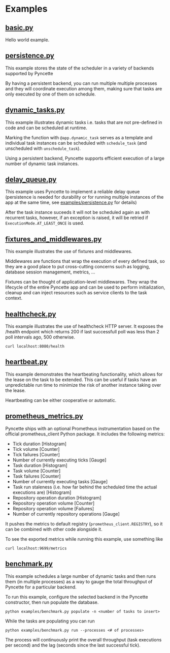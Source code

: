 # Examples

## [basic.py](./basic.py)

Hello world example.

## [persistence.py](./persistence.py)

This example stores the state of the scheduler in a variety of backends supported by Pyncette

By having a persistent backend, you can run multiple multiple processes and they will coordinate
execution among them, making sure that tasks are only executed by one of them on schedule.

## [dynamic_tasks.py](./dynamic_tasks.py)

This example illustrates dynamic tasks i.e. tasks that are not pre-defined in code and
can be scheduled at runtime.

Marking the function with `@app.dynamic_task` serves as a template and individual task 
instances can be scheduled with `schedule_task` (and unscheduled with `unschedule_task`).

Using a persistent backend, Pyncette supports efficient execution of a large number of
dynamic task instances.


## [delay_queue.py](./delay_queue.py)

This example uses Pyncette to implement a reliable delay queue (persistence is needed for durability
or for running multiple instances of the app at the same time, see [examples/persistence.py](./persistence.py) for details)

After the task instance suceeds it will not be scheduled again as with recurrent tasks, however,
if an exception is raised, it will be retried if `ExecutionMode.AT_LEAST_ONCE` is used.

## [fixtures_and_middlewares.py](./fixtures_and_middlewares.py)

This example illustrates the use of fixtures and middlewares.

Middlewares are functions that wrap the execution of every defined task, so they are a good
place to put cross-cutting concerns such as logging, database session management, metrics, ...

Fixtures can be thought of application-level middlewares. They wrap the lifecycle of the entire
Pyncette app and can be used to perform initialization, cleanup and can inject resources such as
service clients to the task context.

## [healthcheck.py](./healthcheck.py)

This example illustrates the use of healthcheck HTTP server. It exposes the /health endpoint
which returns 200 if last successfull poll was less than 2 poll intervals ago, 500 otherwise.

    curl localhost:8080/health

## [heartbeat.py](./heartbeat.py)

This example demonstrates the heartbeating functionality, which allows for the lease on the
task to be extended. This can be useful if tasks have an unpredictable run time to minimize
the risk of another instance taking over the lease.

Heartbeating can be either cooperative or automatic.

## [prometheus_metrics.py](./prometheus_metrics.py)

Pyncette ships with an optional Prometheus instrumentation based on the official prometheus_client
Python package. It includes the following metrics:

- Tick duration [Histogram]
- Tick volume [Counter]
- Tick failures [Counter]
- Number of currently executing ticks [Gauge]
- Task duration [Histogram]
- Task volume [Counter]
- Task failures [Counter]
- Number of currently executing tasks [Gauge]
- Task run staleness (i.e. how far behind the scheduled time the actual executions are) [Histogram]
- Repository operation duration [Histogram]
- Repository operation volume [Counter]
- Repository operation volume [Failures]
- Number of currently repository operations [Gauge]

It pushes the metrics to default registry (`prometheus_client.REGISTRY`), so it can be combined with other
code alongside it.

To see the exported metrics while running this example, use something like

    curl localhost:9699/metrics

## [benchmark.py](./benchmark.py)

This example schedules a large number of dynamic tasks and then runs them (in multiple processes) as a way
to gauge the total throughput of Pyncette for a particular backend.

To run this example, configure the selected backend in the Pyncette constructor, then run populate the database.
```
python examples/benchmark.py populate -n <number of tasks to insert>
```

While the tasks are populating you can run 
```
python examples/benchmark.py run --processes <# of processes>
```

The process will continuously print the overall throughput (task executions per second) and the lag (seconds since the last successful tick).
